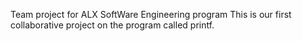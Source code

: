 Team project for ALX SoftWare Engineering program
This is our first collaborative project on the program called printf.
